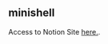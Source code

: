 ## minishell

Access to Notion Site [here.](https://www.notion.so/Notas-para-empezar-383a567874df4ba388833214b14adfc4).
